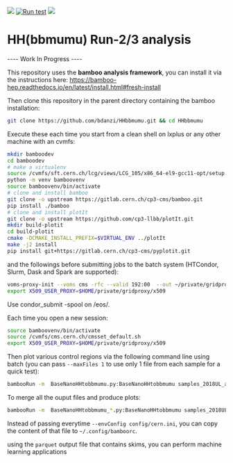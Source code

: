 ![](https://img.shields.io/github/v/tag/bdanzi/HHbbmumu)
[![Run test](https://github.com/bdanzi/HHbbmumu/actions/workflows/python_test.yml/badge.svg)](https://github.com/bdanzi/HHbbmumu/actions/workflows/python_test.yml)
![](https://img.shields.io/badge/CMS-Run2-blue)

# HH(bbmumu) Run-2/3 analysis
---- Work In Progress ----

This repository uses the **bamboo analysis framework**, you can install it via the instructions here: https://bamboo-hep.readthedocs.io/en/latest/install.html#fresh-install

Then clone this repository in the parent directory containing the bamboo installation:

```bash
git clone https://github.com/bdanzi/HHbbmumu.git && cd HHbbmumu
```

Execute these each time you start from a clean shell on lxplus or any other machine with an cvmfs:
```bash
mkdir bamboodev
cd bamboodev
# make a virtualenv
source /cvmfs/sft.cern.ch/lcg/views/LCG_105/x86_64-el9-gcc11-opt/setup.sh
python -m venv bamboovenv
source bamboovenv/bin/activate
# clone and install bamboo
git clone -o upstream https://gitlab.cern.ch/cp3-cms/bamboo.git
pip install ./bamboo
# clone and install plotIt
git clone -o upstream https://github.com/cp3-llbb/plotIt.git
mkdir build-plotit
cd build-plotit
cmake -DCMAKE_INSTALL_PREFIX=$VIRTUAL_ENV ../plotIt
make -j2 install
pip install git+https://gitlab.cern.ch/cp3-cms/pyplotit.git
```

and the followings before submitting jobs to the batch system (HTCondor, Slurm, Dask and Spark are supported):

```bash
voms-proxy-init --voms cms -rfc --valid 192:00  --out ~/private/gridproxy/x509
export X509_USER_PROXY=$HOME/private/gridproxy/x509
```

Use condor_submit -spool on /eos/.

Each time you open a new session:

```bash
source bamboovenv/bin/activate
source /cvmfs/cms.cern.ch/cmsset_default.sh
export X509_USER_PROXY=$HOME/private/gridproxy/x509
```

Then plot various control regions via the following command line using batch (you can pass `--maxFiles 1` to use only 1 file from each sample for a quick test):

```bash
bambooRun -m  BaseNanoHHtobbmumu.py:BaseNanoHHtobbmumu samples_2018UL_all.yml --envConfig=../cern.ini -o test --distributed=driver
```
To merge all the ouput files and produce plots:

```bash
bambooRun -m  BaseNanoHHtobbmumu_*.py:BaseNanoHHtobbmumu samples_2018UL_all.yml --envConfig=../cern.ini -o test --distributed=finalize
```
Instead of passing everytime `--envConfig config/cern.ini`, you can copy the content of that file to `~/.config/bamboorc`.

using the `parquet` output file that contains skims, you can perform machine learning applications
